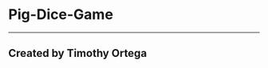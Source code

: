 # Pig-Dice-Game
---------------------------------------------------------------------------------------------------------------------------------------------------------------------------------------------------------------------------------------

## Created by Timothy Ortega

